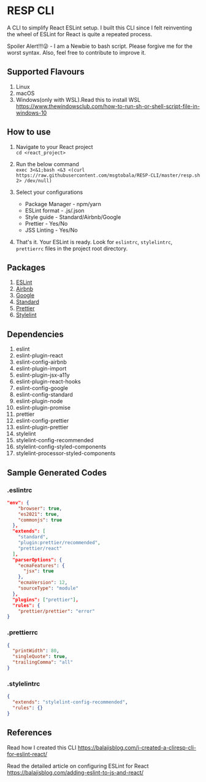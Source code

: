 # RESP CLI

A CLI to simplify React ESLint setup. I built this CLI since I felt reinventing the wheel of ESLint for React is quite a repeated process.

Spoiler Alert!!!😜 - I am a Newbie to bash script. Please forgive me for the worst syntax. Also, feel free to contribute to improve it.

## Supported Flavours

1. Linux
2. macOS
3. Windows(only with WSL).Read this to install WSL <https://www.thewindowsclub.com/how-to-run-sh-or-shell-script-file-in-windows-10>

## How to use

1. Navigate to your React project\
```cd <react_project>```

2. Run the below command\
```exec 3<&1;bash <&3 <(curl https://raw.githubusercontent.com/msgtobala/RESP-CLI/master/resp.sh 2> /dev/null)```

3. Select your configurations
    * Package Manager - npm/yarn
    * ESLint format - .js/.json
    * Style guide - Standard/Airbnb/Google
    * Prettier - Yes/No
    * JSS Linting - Yes/No

4. That's it. Your ESLint is ready. Look for `eslintrc`, `stylelintrc`, `prettierrc` files in the project root directory.

## Packages

1. [ESLint](https://eslint.org/)
2. [Airbnb](https://github.com/airbnb/javascript/tree/master/react)
3. [Google](https://github.com/google/eslint-config-google)
4. [Standard](https://github.com/standard/eslint-config-standard)
5. [Prettier](https://prettier.io/)
6. [Stylelint](https://stylelint.io/)

## Dependencies

1. eslint
2. eslint-plugin-react
3. eslint-config-airbnb
4. eslint-plugin-import
5. eslint-plugin-jsx-a11y
6. eslint-plugin-react-hooks
7. eslint-config-google
8. eslint-config-standard
9. eslint-plugin-node
10. eslint-plugin-promise
11. prettier
12. eslint-config-prettier
13. eslint-plugin-prettier
14. stylelint
15. stylelint-config-recommended
16. stylelint-config-styled-components
17. stylelint-processor-styled-components

## Sample Generated Codes

### .eslintrc

```json
"env": {
    "browser": true,
    "es2021": true,
    "commonjs": true
  },
  "extends": [
    "standard",
    "plugin:prettier/recommended",
    "prettier/react"
  ],
  "parserOptions": {
    "ecmaFeatures": {
      "jsx": true
    },
    "ecmaVersion": 12,
    "sourceType": "module"
  },
  "plugins": ["prettier"],
  "rules": {
    "prettier/prettier": "error"
}
```

### .prettierrc

```json
{
  "printWidth": 80,
  "singleQuote": true,
  "trailingComma": "all"
}
```

### .stylelintrc

```json
{
  "extends": "stylelint-config-recommended",
  "rules": {}
}
```

## References

Read how I created this CLI
<https://balajisblog.com/i-created-a-cliresp-cli-for-eslint-react/>

Read the detailed article on configuring ESLint for React
<https://balajisblog.com/adding-eslint-to-js-and-react/>
